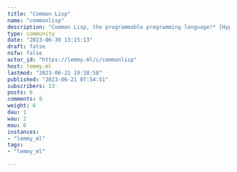 ```yaml
---
title: "Common Lisp" 
name: "commonlisp"
description: "Common Lisp, the programmable programming language!* [HyperSpec](http://www.lispworks.com/documentation/HyperSpec/Front/Contents.htm)* [Quicklisp](https://www.quicklisp.org/)* [Getting Started](https://cliki.net/Getting%20Started)* [Wiki](https://cliki.net/)* [Planet Lisp](https://planet.lisp.org/)* [Common-Lisp.net](https://common-lisp.net/)"
type: community
date: "2023-06-30 13:15:13"
draft: false
nsfw: false
actor_id: "https://lemmy.ml/c/commonlisp"
host: lemmy.ml
lastmod: "2023-06-21 19:38:58"
published: "2023-06-21 07:54:51"
subscribers: 13
posts: 6
comments: 0
weight: 6
dau: 1
wau: 2
mau: 6
instances:
- "lemmy_ml"
tags: 
- "lemmy_ml"

---
```

